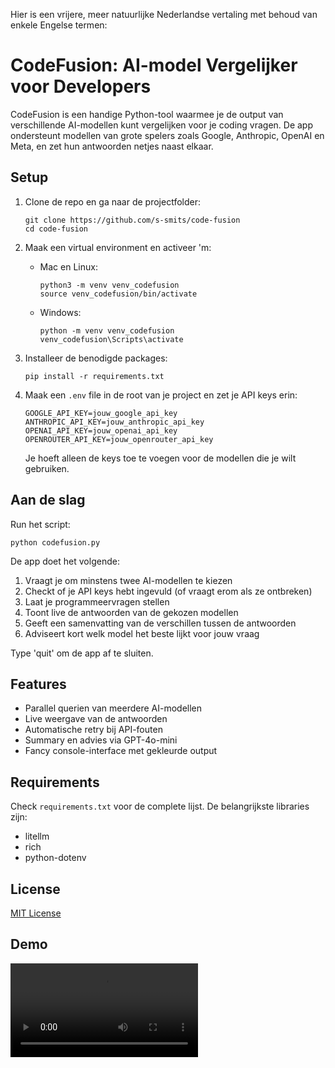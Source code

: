 Hier is een vrijere, meer natuurlijke Nederlandse vertaling met behoud van enkele Engelse termen:

# CodeFusion: AI-model Vergelijker voor Developers

CodeFusion is een handige Python-tool waarmee je de output van verschillende AI-modellen kunt vergelijken voor je coding vragen. De app ondersteunt modellen van grote spelers zoals Google, Anthropic, OpenAI en Meta, en zet hun antwoorden netjes naast elkaar.

## Setup

1. Clone de repo en ga naar de projectfolder:
   ```
   git clone https://github.com/s-smits/code-fusion
   cd code-fusion
   ```

2. Maak een virtual environment en activeer 'm:
   - Mac en Linux:
     ```
     python3 -m venv venv_codefusion
     source venv_codefusion/bin/activate
     ```
   - Windows:
     ```
     python -m venv venv_codefusion
     venv_codefusion\Scripts\activate
     ```

3. Installeer de benodigde packages:
   ```
   pip install -r requirements.txt
   ```

4. Maak een `.env` file in de root van je project en zet je API keys erin:
   ```
   GOOGLE_API_KEY=jouw_google_api_key
   ANTHROPIC_API_KEY=jouw_anthropic_api_key
   OPENAI_API_KEY=jouw_openai_api_key
   OPENROUTER_API_KEY=jouw_openrouter_api_key
   ```

   Je hoeft alleen de keys toe te voegen voor de modellen die je wilt gebruiken.

## Aan de slag

Run het script:
```
python codefusion.py
```

De app doet het volgende:
1. Vraagt je om minstens twee AI-modellen te kiezen
2. Checkt of je API keys hebt ingevuld (of vraagt erom als ze ontbreken)
3. Laat je programmeervragen stellen
4. Toont live de antwoorden van de gekozen modellen
5. Geeft een samenvatting van de verschillen tussen de antwoorden
6. Adviseert kort welk model het beste lijkt voor jouw vraag

Type 'quit' om de app af te sluiten.

## Features

- Parallel querien van meerdere AI-modellen
- Live weergave van de antwoorden
- Automatische retry bij API-fouten
- Summary en advies via GPT-4o-mini
- Fancy console-interface met gekleurde output

## Requirements

Check `requirements.txt` voor de complete lijst. De belangrijkste libraries zijn:
- litellm
- rich
- python-dotenv

## License

[MIT License](LICENSE)

## Demo
[<video src="https://github.com/user-attachments/assets/-" controls="controls" style="max-width: 730px;">
</video>](https://github.com/user-attachments/assets/9aa20948-4ddf-4447-b8ab-607ad2ea10da
)
